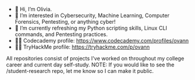 - 👋 Hi, I’m Olivia.
- 👀 I’m interested in Cybersecurity, Machine Learning, Computer Forensics, Pentesting, or anything cyber!
- 🌱 I’m currently refreshing my Python scripting skills, Linux CLI commands, and Pentesting practices.
- 👩‍💻 Codecademy profile: https://www.codecademy.com/profiles/ovann
- 🕵️‍♀️ TryHackMe profile: https://tryhackme.com/p/ovann

All repositories consist of projects I've worked on throughout my college career and current day self-study. NOTE: If you would like to see the /student-research repo, let me know so I can make it public.
<!---
ovannnn/ovannnn is a ✨ special ✨ repository because its `README.md` (this file) appears on your GitHub profile.
You can click the Preview link to take a look at your changes.
--->

